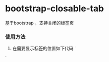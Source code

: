 # bootstrap-closable-tab
基于bootstrap ，支持关闭的标签页
### 使用方法
1. 在需要显示标签的位置如下代码
`
<!-- 此处是相关代码 -->
<ul class="nav nav-tabs" role="tablist">
</ul>
<div class="tab-content" style="width:100%;">
</div>
<!-- 相关代码结束 -->
`

